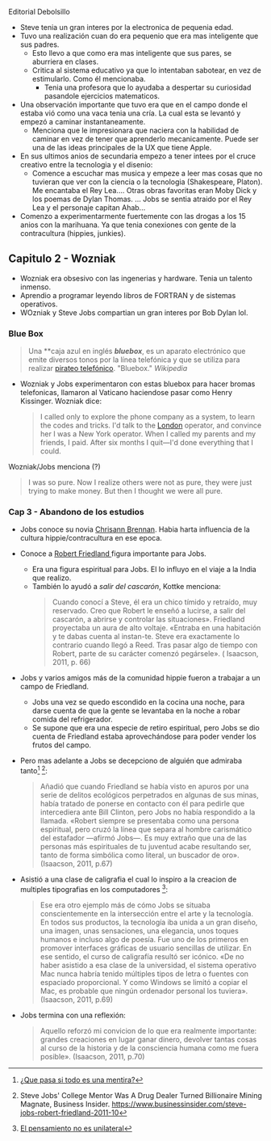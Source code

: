Editorial Debolsillo
- Steve tenia un gran interes por la electronica de pequenia edad. 
- Tuvo una realización cuan do era pequenio que era mas inteligente que sus padres.
	- Esto llevo a que como era mas inteligente que sus pares, se aburriera en clases.
	- Critica al sistema educativo ya que lo intentaban sabotear, en vez de estimularlo. Como él mencionaba.
		- Tenia una profesora que lo ayudaba a despertar su curiosidad pasandole ejercicios matematicos.
- Una observación importante que tuvo era que en el campo donde el estaba vió como una vaca tenia una cría. La cual esta se levantó y empezó a caminar instantaneamente.
	- Menciona que le impresionara que naciera con la habilidad de caminar en vez de tener que aprenderlo mecanicamente. Puede ser una de las ideas principales de la UX que tiene Apple.
- En sus ultimos anios de secundaria empezo a tener intees por el cruce creativo entre la tecnologia y el disenio:
	- Comence a escuchar mas musica y empeze a leer mas cosas que no tuvieran que ver con la ciencia o la tecnologia (Shakespeare, Platon). Me encantaba el Rey Lea.... Otras obras favoritas eran Moby Dick y los poemas de Dylan Thomas. ... Jobs se sentia atraido por el Rey Lea y el personaje capitan Ahab...
- Comenzo a experimentarmente fuertemente con las drogas a los 15 anios con la marihuana. Ya que tenia conexiones con gente de la contracultura (hippies, junkies).

## Capitulo 2 - Wozniak
- Wozniak era obsesivo con las ingenerias y hardware. Tenia un talento inmenso.
- Aprendio a programar leyendo libros de FORTRAN y de sistemas operativos.
- WOzniak y Steve Jobs compartian un gran interes por Bob Dylan lol.


### Blue Box
> Una **caja azul en inglés _**bluebox**_, es un aparato electrónico que emite diversos tonos por la línea telefónica y que se utiliza para realizar [pirateo telefónico](https://es.wikipedia.org/wiki/Phreaking "Phreaking"). "Bluebox." _Wikipedia_

- Wozniak y Jobs experimentaron con estas bluebox para hacer bromas telefonicas, llamaron al Vaticano haciendose pasar como Henry Kissinger. Wozniak dice:
  >I called only to explore the phone company as a system, to learn the codes and tricks. I'd talk to the [London](https://en.wikipedia.org/wiki/London "London") operator, and convince her I was a New York operator. When I called my parents and my friends, I paid. After six months I quit—I'd done everything that I could.

Wozniak/Jobs menciona (?)
> I was so pure. Now I realize others were not as pure, they were just trying to make money. But then I thought we were all pure.

### Cap 3 - Abandono de los estudios

- Jobs  conoce su novia [Chrisann Brennan](https://en.wikipedia.org/wiki/Chrisann_Brennan). Habia harta influencia de la cultura hippie/contracultura en ese epoca.
- Conoce a [Robert Friedland ](https://en.wikipedia.org/wiki/Robert_Friedland) figura importante para Jobs.
	- Era una figura espiritual para Jobs. El lo influyo en el viaje a la India que realizo.
	- También lo ayudó a *salir del cascarón*, Kottke menciona:
	  > Cuando conocí a Steve, él era un chico tímido y retraído, muy reservado. Creo que Robert le enseñó a lucirse, a salir del cascarón, a abrirse y controlar las situaciones». Friedland proyectaba un aura de alto voltaje. «Entraba en una habitación y te dabas cuenta al instan-te. Steve era exactamente lo contrario cuando llegó a Reed. Tras pasar algo de tiempo con Robert, parte de su carácter comenzó pegársele». ( Isaacson, 2011, p. 66)
	  
- Jobs y varios amigos más de la comunidad hippie fueron a trabajar a un campo de Friedland.
	-  Jobs una vez se quedo escondido en la cocina una noche, para darse cuenta de que la gente se levantaba en la noche a robar comida del refrigerador.
	- Se supone que era una especie de retiro espiritual, pero Jobs se dio cuenta de Friedland estaba aprovechándose para poder vender los frutos del campo.
- Pero mas adelante a Jobs se decepciono de alguién que admiraba tanto[^1]  [^2]:
	>Añadió que cuando Friedland se había visto en apuros por una serie de delitos ecológicos perpetrados en algunas de sus minas, había tratado de ponerse en contacto con él para pedirle que intercediera ante Bill Clinton, pero Jobs no había respondido a la llamada. «Robert siempre se presentaba como una persona espiritual, pero cruzó la línea que separa al hombre carismático del estafador —afirmó Jobs—. Es muy extraño que una de las personas más espirituales de tu juventud acabe resultando ser, tanto de forma simbólica como literal, un buscador de oro». (Isaacson, 2011, p.67) 
- Asistió a una clase de caligrafia el cual lo inspiro a la creacion de multiples tipografias en los computadores [^3]:
	> Ese era otro ejemplo más de cómo Jobs se situaba conscientemente en la intersección entre el arte y la tecnología. En todos sus productos, la tecnología iba unida a un gran diseño, una imagen, unas sensaciones, una elegancia, unos toques humanos e incluso algo de poesía. Fue uno de los primeros en promover interfaces gráficas de usuario sencillas de utilizar. En ese sentido, el curso de caligrafía resultó ser icónico. «De no haber asistido a esa clase de la universidad, el sistema operativo Mac nunca habría tenido múltiples tipos de letra o fuentes con espaciado proporcional. Y como Windows se limitó a copiar el Mac, es probable que ningún ordenador personal los tuviera». (Isaacson, 2011, p.69)
- Jobs termina con una reflexión: 
	 >  Aquello reforzó mi convicion de lo que era realmente importante: grandes creaciones en lugar ganar dinero, devolver tantas cosas al curso de la historia y de la consciencia humana como me fuera posible». (Isaacson, 2011, p.70)  



[^1]: [¿Que pasa si todo es una mentira?](varios/cambios-internos/¿Que%20pasa%20si%20todo%20es%20una%20mentira?.md) 
[^2]: Steve Jobs' College Mentor Was A Drug Dealer Turned Billionaire Mining Magnate, Business Insider. https://www.businessinsider.com/steve-jobs-robert-friedland-2011-10
[^3]: [El pensamiento no es unilateral](ideas/El%20pensamiento%20no%20es%20unilateral.md)